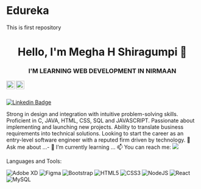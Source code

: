 # Edureka
This is first repository
<h1 align = "center">Hello, I'm Megha H Shiragumpi 👋</h1>
<h3 align = "center">I'M LEARNING WEB DEVELOPMENT IN NIRMAAN</h3>

<a href="https://linkedin.com/in/(https://www.linkedin.com/in/megha-shiragumpi-138212262/)">
  <img align="left" alt="Megha Shiragumpi Linkdein" width="22px" src="https://cdn.jsdelivr.net/npm/simple-icons@v3/icons/linkedin.svg" />
</a>
<a href="https://github.com/meghashiragumpi26">
  <img align="left" alt="Megha Github" width="22px" src="https://cdn.jsdelivr.net/npm/simple-icons@v3/icons/github.svg" />
</a>

<br/>
<br/>



[![Linkedin Badge](https://img.shields.io/badge/-Megha-blue?style=flat-square&logo=Linkedin&logoColor=white&link=https://www.linkedin.com/in/aakash--01629954/)](https://www.linkedin.com/in/megha-shiragumpi-138212262/)

Strong in design and integration with intuitive problem-solving skills. Proficient in C, JAVA, HTML, CSS, SQL and JAVASCRIPT. Passionate about implementing and launching new projects. Ability to translate business requirements into technical solutions. Looking to start the career as an entry-level software engineer with a reputed firm driven by technology.
💬 Ask me about ...- 🌱 I’m currently learning ...
📫 You can reach me:  <a href="mailto:meghashiragumpi2604@gmail.com"><img src="https://img.shields.io/badge/gmail-%23DD0031.svg?&style=flat-square&logo=gmail&logoColor=white"/></a>





Languages and Tools:


<img alt="Adobe XD" src="https://img.shields.io/badge/adobexd-%23FF26BE.svg?style=flat-square&logo=adobexd&logoColor=white"/> <img alt="Figma" src="https://img.shields.io/badge/figma-%23F24E1E.svg?style=flat-square&logo=figma&logoColor=white"/> <img alt="Bootstrap" src="https://img.shields.io/badge/bootstrap-%23563D7C.svg?style=flat-square&logo=bootstrap&logoColor=white"/> <img alt="HTML5" src="https://img.shields.io/badge/html5-%23E34F26.svg?style=flat-square&logo=html5&logoColor=white"/> <img alt="CSS3" src="https://img.shields.io/badge/css3-%231572B6.svg?style=flat-square&logo=css3&logoColor=white"/> <img alt="NodeJS" src="https://img.shields.io/badge/node.js-%2343853D.svg?style=flat-square&logo=node-dot-js&logoColor=white"/> <img alt="React" src="https://img.shields.io/badge/react-%2320232a.svg?style=flat-square&logo=react&logoColor=%2361DAFB"/>   <img alt="MySQL" src="https://img.shields.io/badge/mysql-%2300f.svg?style=flat-square&logo=mysql&logoColor=white"/> 
